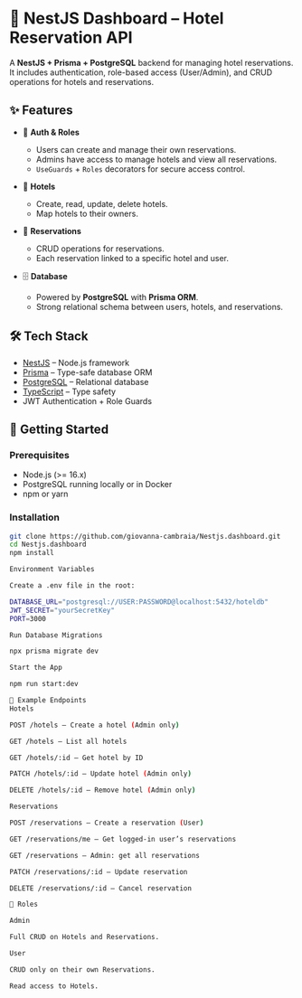 # 🏨 NestJS Dashboard – Hotel Reservation API

A **NestJS + Prisma + PostgreSQL** backend for managing hotel reservations.
It includes authentication, role-based access (User/Admin), and CRUD operations for hotels and reservations.

## ✨ Features

- 🔐 **Auth & Roles**
  - Users can create and manage their own reservations.
  - Admins have access to manage hotels and view all reservations.
  - `UseGuards` + `Roles` decorators for secure access control.

- 🏨 **Hotels**
  - Create, read, update, delete hotels.
  - Map hotels to their owners.

- 📅 **Reservations**
  - CRUD operations for reservations.
  - Each reservation linked to a specific hotel and user.

- 🗄 **Database**
  - Powered by **PostgreSQL** with **Prisma ORM**.
  - Strong relational schema between users, hotels, and reservations.

## 🛠 Tech Stack

- [NestJS](https://nestjs.com/) – Node.js framework
- [Prisma](https://www.prisma.io/) – Type-safe database ORM
- [PostgreSQL](https://www.postgresql.org/) – Relational database
- [TypeScript](https://www.typescriptlang.org/) – Type safety
- JWT Authentication + Role Guards

## 🚀 Getting Started

### Prerequisites

- Node.js (>= 16.x)
- PostgreSQL running locally or in Docker
- npm or yarn

### Installation

```bash
git clone https://github.com/giovanna-cambraia/Nestjs.dashboard.git
cd Nestjs.dashboard
npm install

Environment Variables

Create a .env file in the root:

DATABASE_URL="postgresql://USER:PASSWORD@localhost:5432/hoteldb"
JWT_SECRET="yourSecretKey"
PORT=3000

Run Database Migrations

npx prisma migrate dev

Start the App

npm run start:dev

📑 Example Endpoints
Hotels

POST /hotels – Create a hotel (Admin only)

GET /hotels – List all hotels

GET /hotels/:id – Get hotel by ID

PATCH /hotels/:id – Update hotel (Admin only)

DELETE /hotels/:id – Remove hotel (Admin only)

Reservations

POST /reservations – Create a reservation (User)

GET /reservations/me – Get logged-in user’s reservations

GET /reservations – Admin: get all reservations

PATCH /reservations/:id – Update reservation

DELETE /reservations/:id – Cancel reservation

👥 Roles

Admin

Full CRUD on Hotels and Reservations.

User

CRUD only on their own Reservations.

Read access to Hotels.
